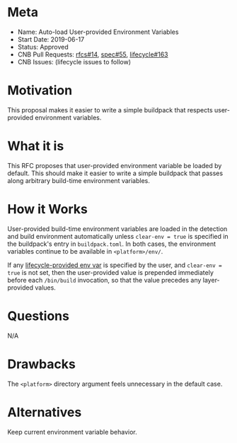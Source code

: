 # Meta
[meta]: #meta
- Name: Auto-load User-provided Environment Variables
- Start Date: 2019-06-17
- Status: Approved
- CNB Pull Requests: [rfcs#14](https://github.com/buildpacks/rfcs/pull/14), [spec#55](https://github.com/buildpacks/spec/pull/55), [lifecycle#163](https://github.com/buildpacks/lifecycle/pull/163)
- CNB Issues: (lifecycle issues to follow)


# Motivation
[motivation]: #motivation

This proposal makes it easier to write a simple buildpack that respects user-provided environment variables.

# What it is
[what-it-is]: #what-it-is

This RFC proposes that user-provided environment variable be loaded by default. This should make it easier to write a simple buildpack that passes along arbitrary build-time environment variables.

# How it Works
[how-it-works]: #how-it-works

User-provided build-time environment variables are loaded in the detection and build environment automatically unless `clear-env = true` is specified in the buildpack's entry in `buildpack.toml`. In both cases, the environment variables continue to be available in `<platform>/env/`.

If any [lifecycle-provided env var](https://github.com/buildpacks/spec/blob/main/buildpack.md#provided-by-the-lifecycle) is specified by the user, and `clear-env = true` is not set, then the user-provided value is prepended immediately before each `/bin/build` invocation, so that the value precedes any layer-provided values.

# Questions
[questions]: #questions

N/A

# Drawbacks
[drawbacks]: #drawbacks

The `<platform>` directory argument feels unnecessary in the default case.

# Alternatives
[alternatives]: #alternatives

Keep current environment variable behavior.
